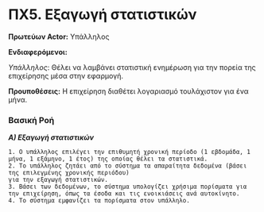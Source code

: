 ﻿# ΠΧ5. Εξαγωγή στατιστικών
**Πρωτεύων Actor:** Υπάλληλος

**Ενδιαφερόμενοι:**

*Υπάλληλος*: Θέλει να λαμβάνει στατιστική ενημέρωση για την πορεία της επιχείρησης μέσα στην εφαρμογή.

**Προυποθέσεις:** Η επιχείρηση διαθέτει λογαριασμό τουλάχιστον για ένα μήνα. 

### Βασική Ροή

***Α) Εξαγωγή στατιστικών***
	
	1. Ο υπάλληλος επιλέγει την επιθυμητή χρονική περίοδο (1 εβδομάδα, 1 μήνα, 1 εξάμηνο, 1 έτος) της οποίας θέλει τα στατιστικά.
	2. Το υπάλληλος ζητάει από το σύστημα τα απαραίτητα δεδομένα (βάσει της επιλεγμένης χρονικής περιόδου)
	για την εξαγωγή στατιστικών.
	3. Βάσει των δεδομένων, το σύστημα υπολογίζει χρήσιμα πορίσματα για την επιχείρηση, όπως τα έσοδα και τις ενοικιάσεις ανά αυτοκίνητο.
	4. Το σύστημα εμφανίζει τα πορίσματα στον υπάλληλο.
	
